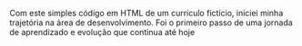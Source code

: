 Com este simples código em HTML de um currículo fictício, iniciei minha trajetória na área de desenvolvimento. Foi o primeiro passo de uma jornada de aprendizado e evolução que continua até hoje
